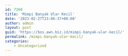 ```yaml
---
id: 7260
title: 'Mimpi Banyak Ular Kecil'
date: '2023-02-27T23:06:37+00:00'
author: admin
layout: post
guid: 'https://bos.awn.biz.id/mimpi-banyak-ular-kecil/'
permalink: /mimpi-banyak-ular-kecil/
categories:
    - Uncategorized
---
```


